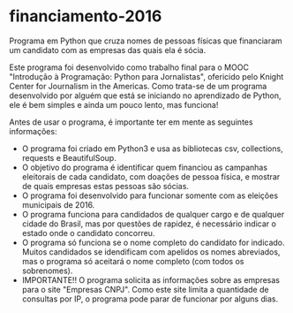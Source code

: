 # financiamento-2016
Programa em Python que cruza nomes de pessoas físicas que financiaram um candidato com as empresas das quais ela é sócia.

Este programa foi desenvolvido como trabalho final para o MOOC "Introdução à Programação: Python para Jornalistas", ofericido pelo Knight Center for Journalism in the Americas.
Como trata-se de um programa desenvolvido por alguém que está se iniciando no aprendizado de Python, ele é bem simples e ainda um pouco lento, mas funciona!

Antes de usar o programa, é importante ter em mente as seguintes informações:
- O programa foi criado em Python3 e usa as bibliotecas csv, collections, requests e BeautifulSoup.
- O objetivo do programa é identificar quem financiou as campanhas eleitorais de cada candidato, com doações de pessoa física, e mostrar de quais empresas estas pessoas são sócias.
- O programa foi desenvolvido para funcionar somente com as eleições municipais de 2016.
- O programa funciona para candidados de qualquer cargo e de qualquer cidade do Brasil, mas por questões de rapidez, é necessário indicar o estado onde o candidato concorreu.
- O programa só funciona se o nome completo do candidato for indicado. Muitos candidados se idendificam com apelidos os nomes abreviados, mas o programa só aceitará o nome completo (com todos os sobrenomes).
- IMPORTANTE!! O programa solicita as informações sobre as empresas para o site "Empresas CNPJ". Como este site limita a quantidade de consultas por IP, o programa pode parar de funcionar por alguns dias.
